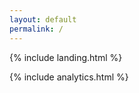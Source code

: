 ```yaml
---
layout: default
permalink: /
---
```


{% include landing.html %}
<!-- {% include about.md %} -->
{% include analytics.html %}
